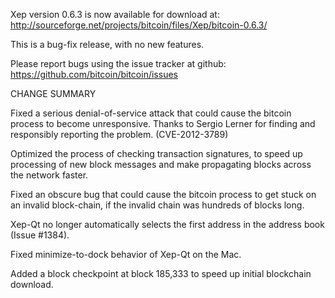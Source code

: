 Xep version 0.6.3 is now available for download at:
  http://sourceforge.net/projects/bitcoin/files/Xep/bitcoin-0.6.3/

This is a bug-fix release, with no new features.

Please report bugs using the issue tracker at github:
  https://github.com/bitcoin/bitcoin/issues

CHANGE SUMMARY

Fixed a serious denial-of-service attack that could cause the
bitcoin process to become unresponsive. Thanks to Sergio Lerner
for finding and responsibly reporting the problem. (CVE-2012-3789)

Optimized the process of checking transaction signatures, to
speed up processing of new block messages and make propagating
blocks across the network faster.

Fixed an obscure bug that could cause the bitcoin process to get
stuck on an invalid block-chain, if the invalid chain was
hundreds of blocks long.

Xep-Qt no longer automatically selects the first address
in the address book (Issue #1384).

Fixed minimize-to-dock behavior of Xep-Qt on the Mac.

Added a block checkpoint at block 185,333 to speed up initial
blockchain download.
